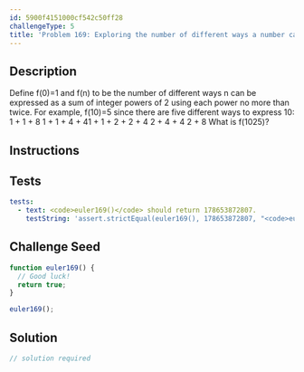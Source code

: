 ```yaml
---
id: 5900f4151000cf542c50ff28
challengeType: 5
title: 'Problem 169: Exploring the number of different ways a number can be expressed as a sum of powers of 2'
---
```


## Description
<section id='description'>
Define f(0)=1 and f(n) to be the number of different ways n can be expressed as a sum of integer powers of 2 using each power no more than twice.
For example, f(10)=5 since there are five different ways to express 10:
1 + 1 + 8
1 + 1 + 4 + 41 + 1 + 2 + 2 + 4
2 + 4 + 4
2 + 8
What is f(1025)?
</section>

## Instructions
<section id='instructions'>

</section>

## Tests
<section id='tests'>

```yml
tests:
  - text: <code>euler169()</code> should return 178653872807.
    testString: 'assert.strictEqual(euler169(), 178653872807, "<code>euler169()</code> should return 178653872807.");'

```

</section>

## Challenge Seed
<section id='challengeSeed'>

<div id='js-seed'>

```js
function euler169() {
  // Good luck!
  return true;
}

euler169();
```

</div>



</section>

## Solution
<section id='solution'>

```js
// solution required
```
</section>
